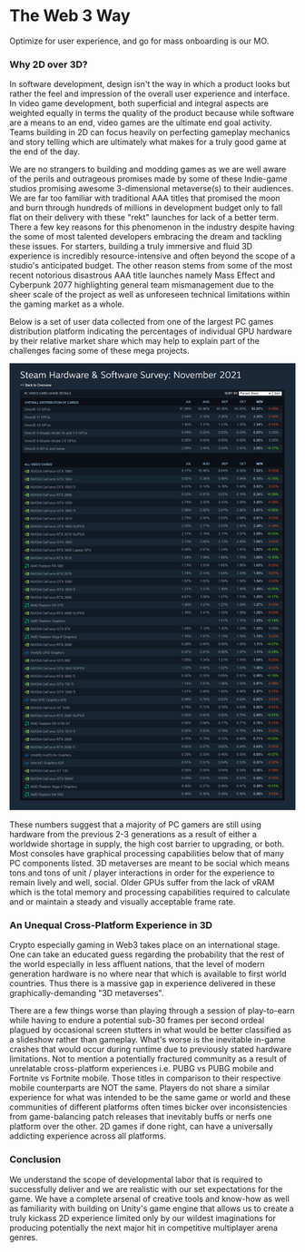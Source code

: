 # The Web 3 Way

Optimize for user experience, and go for mass onboarding is our MO.

### Why 2D over 3D?

In software development, design isn't the way in which a product looks but rather the feel and impression of the overall user experience and interface. In video game development, both superficial and integral aspects are weighted equally in terms the quality of the product because while software are a means to an end, video games are the ultimate end goal activity. Teams building in 2D can focus heavily on perfecting gameplay mechanics and story telling which are ultimately what makes for a truly good game at the end of the day.&#x20;

We are no strangers to building  and modding games as we are well aware of the perils and outrageous promises made by some of these Indie-game studios promising awesome 3-dimensional metaverse(s) to their audiences. We are far too familiar with traditional AAA titles that promised the moon and burn through hundreds of millions in development budget only to fall flat on their delivery with these "rekt" launches for lack of a better term. There a few key reasons for this phenomenon in the industry despite having the some of most talented developers embracing the dream and tackling these issues. For starters, building a truly immersive and fluid 3D experience is incredibly resource-intensive and often beyond the scope of a studio's anticipated budget. The other reason stems from some of the most recent notorious disastrous AAA title launches namely Mass Effect and Cyberpunk 2077 highlighting general team mismanagement due to the sheer scale of the project as well as unforeseen technical limitations within the gaming market as a whole.

Below is a set of user data collected from one of the largest PC games distribution platform indicating the percentages of individual GPU hardware by their relative market share which may help to explain part of the challenges facing some of these mega projects.

![](<../.gitbook/assets/steam user chart gpu.jpg>)

&#x20;These numbers suggest that a majority of PC gamers are still using hardware from the previous 2-3 generations as a result of either a worldwide shortage in supply, the high cost barrier to upgrading, or both. Most consoles have graphical processing capabilities below that of many PC components listed. 3D metaverses are meant to be social which means tons and tons of unit / player interactions in order for the experience to remain lively and well, social. Older GPUs suffer from the lack of vRAM which is the total memory and processing capabilities required to calculate and or maintain a steady and visually acceptable frame rate.

### An Unequal Cross-Platform Experience in 3D

Crypto especially gaming in Web3 takes place on an international stage. One can take an educated guess regarding the probability that the rest of the world especially in less affluent nations, that the level of modern generation hardware is no where near that which is available to first world countries. Thus there is a massive gap in experience delivered in these graphically-demanding "3D metaverses".&#x20;

There are a few things worse than playing through a session of play-to-earn while having to endure a potential sub-30 frames per second ordeal plagued by occasional screen stutters in what would be better classified as a slideshow rather than gameplay. What's worse is the inevitable in-game crashes that would occur during runtime due to previously stated hardware limitations. Not to mention a potentially fractured community as a result of unrelatable cross-platform experiences i.e. PUBG vs PUBG mobile and Fortnite vs Fortnite mobile. Those titles in comparison to their respective mobile counterparts are NOT the same. Players do not share a similar experience for what was intended to be the same game or world and these communities of different platforms often times bicker over inconsistencies from game-balancing patch releases that inevitably buffs or nerfs one platform over the other. 2D games if done right, can have a universally addicting experience across all platforms.

### Conclusion

We understand the scope of developmental labor that is required to successfully deliver and we are realistic with our set expectations for the game. We have a complete arsenal of creative tools and know-how as well as familiarity with building on Unity's game engine that allows us to create a truly kickass 2D experience limited only by our wildest imaginations for producing potentially the next major hit in competitive multiplayer arena genres.
